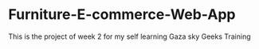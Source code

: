 # Furniture-E-commerce-Web-App
This is the project of week 2 for my self learning Gaza sky Geeks Training 
